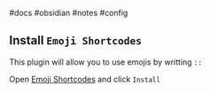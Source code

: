 #docs #obsidian #notes #config
## Install `Emoji Shortcodes`

This plugin will allow you to use emojis by writting `::`

Open [Emoji Shortcodes](obsidian://show-plugin?id=emoji-shortcodes) and click `Install`